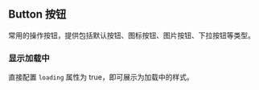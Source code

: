 <div class="demo-header">
<p class="overviewicon">
  <span class="wapi-form-button"/>
</p>

## Button 按钮

<nova-uxlink widget-name="Button"></nova-uxlink>

常用的操作按钮，提供包括默认按钮、图标按钮、图片按钮、下拉按钮等类型。
</div>

### 显示加载中

直接配置 `loading` 属性为 true，即可展示为加载中的样式。

<nova-demo-view link="button/loading"></nova-demo-view>

<br>

